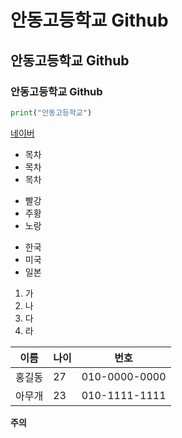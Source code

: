 # 안동고등학교 Github
## 안동고등학교 Github
### 안동고등학교 Github

```python
print("안동고등학교")
```
[네이버](www.naver.com)

* 목차
 * 목차
  * 목차

+ 빨강
 + 주황
  + 노랑

- 한국
 - 미국
  - 일본

1. 가
2. 나
3. 다
4. 라

이름 | 나이 | 번호
---|---|---
홍길동|27|010-0000-0000
아무개|23|010-1111-1111

**주의**